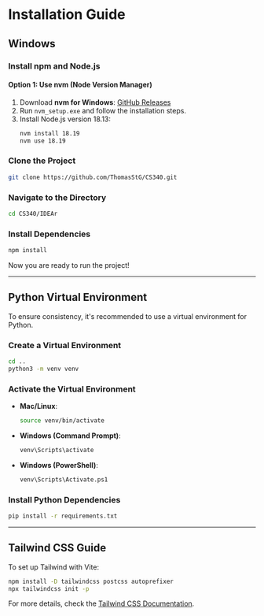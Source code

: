 # Installation Guide

## Windows

### Install npm and Node.js

#### Option 1: Use nvm (Node Version Manager)

1. Download **nvm for Windows**: [GitHub Releases](https://github.com/coreybutler/nvm-windows/releases)
2. Run `nvm_setup.exe` and follow the installation steps.
3. Install Node.js version 18.13:
   ```sh
   nvm install 18.19
   nvm use 18.19
   ```

### Clone the Project

```sh
git clone https://github.com/ThomasStG/CS340.git
```

### Navigate to the Directory

```sh
cd CS340/IDEAr
```

### Install Dependencies

```sh
npm install
```

Now you are ready to run the project!

---

## Python Virtual Environment

To ensure consistency, it's recommended to use a virtual environment for Python.

### Create a Virtual Environment

```sh
cd ..
python3 -m venv venv
```

### Activate the Virtual Environment

- **Mac/Linux**:
  ```sh
  source venv/bin/activate
  ```
- **Windows (Command Prompt)**:
  ```sh
  venv\Scripts\activate
  ```
- **Windows (PowerShell)**:
  ```sh
  venv\Scripts\Activate.ps1
  ```

### Install Python Dependencies

```sh
pip install -r requirements.txt
```

---

## Tailwind CSS Guide

To set up Tailwind with Vite:

```sh
npm install -D tailwindcss postcss autoprefixer
npx tailwindcss init -p
```

For more details, check the [Tailwind CSS Documentation](https://tailwindcss.com/docs/installation/using-vite).

